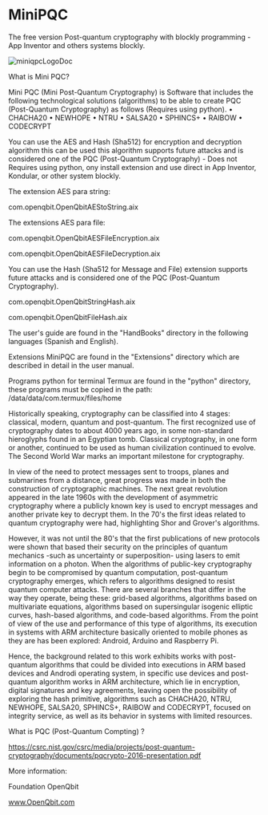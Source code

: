 # MiniPQC
The free version Post-quantum cryptography with blockly programming - App Inventor and others systems blockly.

![miniqpcLogoDoc](https://user-images.githubusercontent.com/60530547/89971478-f07cdb00-dc20-11ea-9af3-5867004c7019.png)

What is Mini PQC?

Mini PQC (Mini Post-Quantum Cryptography) is Software that includes the following technological solutions (algorithms) to be able to create PQC (Post-Quantum Cryptography) as follows (Requires using python).
•	CHACHA20
•	NEWHOPE
•	NTRU
•	SALSA20
•	SPHINCS+ 
•	RAIBOW
•	CODECRYPT

You can use the AES and Hash (Sha512) for encryption and decryption algorithm this can be used this algorithm supports future attacks and is considered one of the PQC (Post-Quantum Cryptography) - Does not Requires using python, ony install extension and use direct in App Inventor, Kondular, or other system blockly.

The extension AES para string:

com.openqbit.OpenQbitAEStoString.aix

The extensions AES para file:

com.openqbit.OpenQbitAESFileEncryption.aix 

com.openqbit.OpenQbitAESFileDecryption.aix


You can use the Hash (Sha512 for Message and File) extension supports future attacks and is considered one of the PQC (Post-Quantum Cryptography).

com.openqbit.OpenQbitStringHash.aix

com.openqbit.OpenQbitFileHash.aix

The user's guide are found in the "HandBooks" directory in the following languages ​​(Spanish and English).

Extensions MiniPQC are found in the "Extensions" directory which are described in detail in the user manual.

Programs python for terminal Termux are found in the "python" directory, these programs must be copied in the path: /data/data/com.termux/files/home

Historically speaking, cryptography can be classified into 4 stages: classical, modern, quantum and post-quantum. The first recognized use of cryptography dates to about 4000 years ago, in some non-standard hieroglyphs found in an Egyptian tomb. Classical cryptography, in one form or another, continued to be used as human civilization continued to evolve.
The Second World War marks an important milestone for cryptography. 

In view of the need to protect messages sent to troops, planes and submarines from a distance, great progress was made in both the construction of cryptographic machines.
The next great revolution appeared in the late 1960s with the development of asymmetric cryptography where a publicly known key is used to encrypt messages and another private key to decrypt them.
In the 70's the first ideas related to quantum cryptography were had, highlighting Shor and Grover's algorithms. 

However, it was not until the 80's that the first publications of new protocols were shown that based their security on the principles of quantum mechanics -such as uncertainty or superposition- using lasers to emit information on a photon.
When the algorithms of public-key cryptography begin to be compromised by quantum computation, post-quantum cryptography emerges, which refers to algorithms designed to resist quantum computer attacks. There are several branches that differ in the way they operate, being these: grid-based algorithms, algorithms based on multivariate equations, algorithms based on supersingular isogenic elliptic curves, hash-based algorithms, and code-based algorithms.
From the point of view of the use and performance of this type of algorithms, its execution in systems with ARM architecture basically oriented to mobile phones as they are has been explored: Android, Arduino and Raspberry Pi. 

Hence, the background related to this work exhibits works with post-quantum algorithms that could be divided into executions in ARM based devices and Androdi operating system, in specific use devices and post-quantum algorithm works in ARM architecture, which lie in encryption, digital signatures and key agreements, leaving open the possibility of exploring the hash primitive, algorithms such as CHACHA20, NTRU, NEWHOPE, SALSA20, SPHINCS+, RAIBOW and CODECRYPT, focused on integrity service, as well as its behavior in systems with limited resources.

What is PQC (Post-Quantum Compting) ?

https://csrc.nist.gov/csrc/media/projects/post-quantum-cryptography/documents/pqcrypto-2016-presentation.pdf

More information:

Foundation OpenQbit

www.OpenQbit.com




